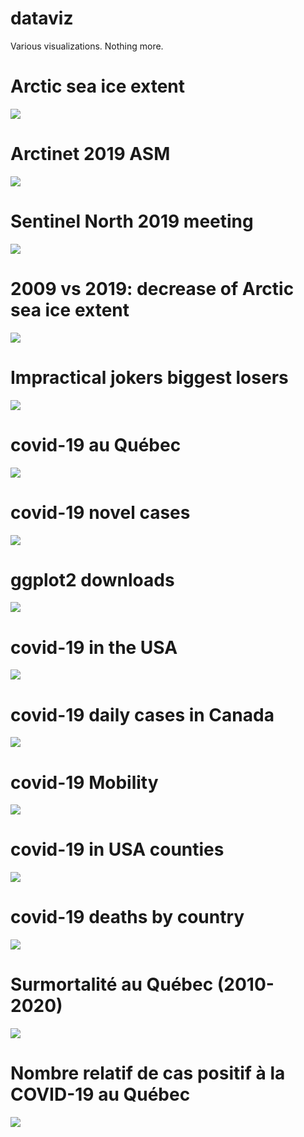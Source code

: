 
# dataviz

Various visualizations. Nothing more.

# Arctic sea ice extent

![](graphs/arctic_seaice_extent.png)

# Arctinet 2019 ASM

![](graphs/arctinet_2019_gender.png)

# Sentinel North 2019 meeting

![](graphs/sentinel_north_2019_gender.png)

# 2009 vs 2019: decrease of Arctic sea ice extent

![](graphs/2009_vs_2019_sea_ice_extent.png)

# Impractical jokers biggest losers

![](graphs/impratical_jokers.png)

# covid-19 au Québec

![](graphs/covid19_map_quebec.png)

# covid-19 novel cases

![](graphs/covid19_cumulative_curves.png)

# ggplot2 downloads

![](graphs/ggplot2_cran_download.png)

# covid-19 in the USA

![](graphs/covid19_states.png)

# covid-19 daily cases in Canada

![](graphs/covid19_daily_cases_canada.png)

# covid-19 Mobility

![](graphs/covid19_google_mobility_report.png)

# covid-19 in USA counties

![](graphs/covid19_counties.png)

# covid-19 deaths by country

![](graphs/covid19_relative_death_per_country.png)

# Surmortalité au Québec (2010-2020)

![](graphs/deces_quebec_surmortalite.png)

# Nombre relatif de cas positif à la COVID-19 au Québec

![](graphs/covid19_quebec_relative_number_positive_tests.png)



